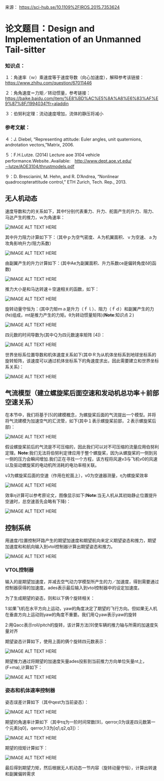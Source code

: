 来源：          https://sci-hub.se/10.1109%2FIROS.2015.7353624

# 论文题目：Design and Implementation of an Unmanned Tail-sitter

### 知识点：

１：角速率（ｗ）乘速度等于速度导数（向心加速度），解释参考该链接：https://www.zhihu.com/question/67011446

２：角角速度＝力矩／转动惯量，参考链接：https://baike.baidu.com/item/%E8%BD%AC%E5%8A%A8%E6%83%AF%E9%87%8F/1994034?fr=aladdin

３：伯努利定理：流动速度增加，流体的静压将减小

### 参考文献：

４：J. Diebel, “Representing attitude: Euler angles, unit quaternions, androtation vectors,”Matrix, 2006.

５：F.H.Lutze. (2014) Lecture aoe 3104 vehicle performance.Website..Available:　http://www.dept.aoe.vt.edu/∼lutze/AOE3104/thrustmodels.pdf

９：D. Brescianini, M. Hehn, and R. D’Andrea, “Nonlinear quadrocopterattitude control,” ETH Zurich, Tech. Rep., 2013.

## 无人机动态

速度导数和力的关系如下，其中f分别代表重力、升力、舵面产生的升力、阻力、马达产生的推力，ｗ为角速率：

![IMAGE ALT TEXT HERE](https://github.com/xdwgood/Navigation-and-control/blob/xdwgood-patch-1/312.png)

其中升力阻力计算如下下：（其中ｐ为空气密度、Ａ为机翼面积、ｖ为空速、ａ为攻角影响升力/阻力系数）

![IMAGE ALT TEXT HERE](https://github.com/xdwgood/Navigation-and-control/blob/xdwgood-patch-1/313.png)

由副翼产生的升力计算如下：(其中Ae为副翼面积、升力系数ce是偏转角度δ的函数)

![IMAGE ALT TEXT HERE](https://github.com/xdwgood/Navigation-and-control/blob/xdwgood-patch-1/314.png)

推力大小是和马达转速＋空速相关的函数，如下：

![IMAGE ALT TEXT HERE](https://github.com/xdwgood/Navigation-and-control/blob/xdwgood-patch-1/315.png)

旋转动量守恒为：(其中力矩ｍａ是升力（ｆｌ）、阻力（ｆｄ）和副翼产生的力(fe)组成，mt是推力产生的力矩。θ为转动惯量矩阵)(**Note**:知识点２)

![IMAGE ALT TEXT HERE](https://github.com/xdwgood/Navigation-and-control/blob/xdwgood-patch-1/316.png)

四元数的时间导数为(其中Ｑ为四元数速率矩阵 [4])：

![IMAGE ALT TEXT HERE](https://github.com/xdwgood/Navigation-and-control/blob/xdwgood-patch-1/317.png)

世界坐标系位置导数和机体速度关系如下(其中Ｒ为从机体坐标系到地球坐标系的旋转矩阵，该速度可以通过机体坐标系下的角速度求出，因此需要建立和世界坐标系关系)：

![IMAGE ALT TEXT HERE](https://github.com/xdwgood/Navigation-and-control/blob/xdwgood-patch-1/318.png)

## 气流模型（建立螺旋桨后面空速和发动机总功率＋前部空速关系）

在本节中，我们将基于[5]的建模概念，为螺旋桨后面的气流提出一个模型。并将将气流建模为加速空气的汇流管，如下(其中１表示螺旋桨前部，２表示螺旋桨后部)：

![IMAGE ALT TEXT HERE](https://github.com/xdwgood/Navigation-and-control/blob/xdwgood-patch-1/319.png)

假设螺旋桨前后的气流是不可压缩的，因此我们可以对不可压缩的流量应用伯努利定理。**Note**:我们无法将伯努利定律应用于整个螺旋桨，因为从螺旋桨的一侧到另一侧的压力会瞬间增加.我们正在寻找一个方程，该方程将风速v3与飞机v0的风速以及驱动螺旋桨的电动机所消耗的电功率相关联。

v3为螺旋桨后面的空速（作用在舵面上），v0为空速器测量，η为螺旋桨效率

![IMAGE ALT TEXT HERE](https://github.com/xdwgood/Navigation-and-control/blob/xdwgood-patch-1/320.png)

效率η计算可以参考原论文，图像显示如下(**Note**:当无人机从其初始静止位置提升空速时，总空速首先会略有下降)：

![IMAGE ALT TEXT HERE](https://github.com/xdwgood/Navigation-and-control/blob/xdwgood-patch-1/321.png)

## 控制系统

用速度/位置控制环路产生的期望加速度和期望航向来定义期望姿态和推力，期望加速度和和航向输入到vtol控制器计算出期望姿态和推力。

![IMAGE ALT TEXT HERE](https://github.com/xdwgood/Navigation-and-control/blob/xdwgood-patch-1/322.png)

### VTOL控制器

输入的是期望加速度，并减去空气动力学模型所产生的力／加速度，得到需要通过控制器获得的加速度。ades表示最后输入到vtol控制器中的设定加速度。

为了生成期望的姿态，则和以下俩个旋转相关：

1:如果飞机在水平方向上运动，yaw的角度决定了期望的飞行方向。但如果无人机在垂直方向上运动则yaw的角度不重要。我们用Ｑyaw表示yaw的旋转

2:用Qacc表示roll/pitch的旋转，该计算方法[9]使车辆的推力轴与所需的加速度矢量对齐

期望姿态计算如下，使用上面的俩个旋转四元数表示：

![IMAGE ALT TEXT HERE](https://github.com/xdwgood/Navigation-and-control/blob/xdwgood-patch-1/323.png)

期望推力通过将期望的加速度矢量ades投影到当前推力方向单位矢量nt上，(F=ma),计算如下：

![IMAGE ALT TEXT HERE](https://github.com/xdwgood/Navigation-and-control/blob/xdwgood-patch-1/324.png)

### 姿态和机体速率控制器

姿态误差计算如下（其中qest为当前姿态）：

![IMAGE ALT TEXT HERE](https://github.com/xdwgood/Navigation-and-control/blob/xdwgood-patch-1/325.png)

期望的角速率计算如下（其中τq为一阶时间常数[9]，qerror,0为误差四元数第一个元素[q0]，qerror,1:3为[q1,q2,q3]）：

![IMAGE ALT TEXT HERE](https://github.com/xdwgood/Navigation-and-control/blob/xdwgood-patch-1/326.png)

期望的扭矩计算如下：

![IMAGE ALT TEXT HERE](https://github.com/xdwgood/Navigation-and-control/blob/xdwgood-patch-1/327.png)

最后得到期望力矩，然后根据无人机动态一节内容（旋转动量守恒），计算出转速和副翼偏转需求

